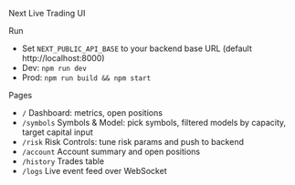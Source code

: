 Next Live Trading UI

Run
- Set `NEXT_PUBLIC_API_BASE` to your backend base URL (default http://localhost:8000)
- Dev: `npm run dev`
- Prod: `npm run build && npm start`

Pages
- `/` Dashboard: metrics, open positions
- `/symbols` Symbols & Model: pick symbols, filtered models by capacity, target capital input
- `/risk` Risk Controls: tune risk params and push to backend
- `/account` Account summary and open positions
- `/history` Trades table
- `/logs` Live event feed over WebSocket


